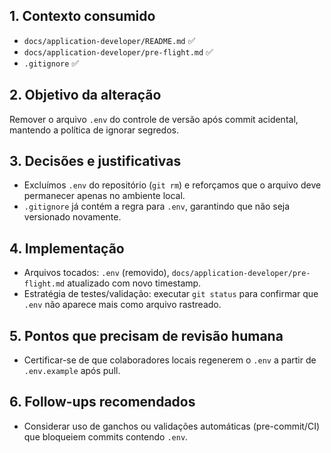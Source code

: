 ## 1. Contexto consumido
- `docs/application-developer/README.md` ✅
- `docs/application-developer/pre-flight.md` ✅
- `.gitignore` ✅

## 2. Objetivo da alteração
Remover o arquivo `.env` do controle de versão após commit acidental, mantendo a política de ignorar segredos.

## 3. Decisões e justificativas
- Excluímos `.env` do repositório (`git rm`) e reforçamos que o arquivo deve permanecer apenas no ambiente local.
- `.gitignore` já contém a regra para `.env`, garantindo que não seja versionado novamente.

## 4. Implementação
- Arquivos tocados: `.env` (removido), `docs/application-developer/pre-flight.md` atualizado com novo timestamp.
- Estratégia de testes/validação: executar `git status` para confirmar que `.env` não aparece mais como arquivo rastreado.

## 5. Pontos que precisam de revisão humana
- Certificar-se de que colaboradores locais regenerem o `.env` a partir de `.env.example` após pull.

## 6. Follow-ups recomendados
- Considerar uso de ganchos ou validações automáticas (pre-commit/CI) que bloqueiem commits contendo `.env`.

